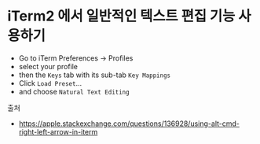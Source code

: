 # iTerm2 에서 일반적인 텍스트 편집 기능 사용하기
 
- Go to iTerm Preferences → Profiles
-   select your profile
-   then the `Keys` tab with its sub-tab `Key Mappings`
-   Click `Load Preset`...
-   and choose `Natural Text Editing`

출처
- https://apple.stackexchange.com/questions/136928/using-alt-cmd-right-left-arrow-in-iterm